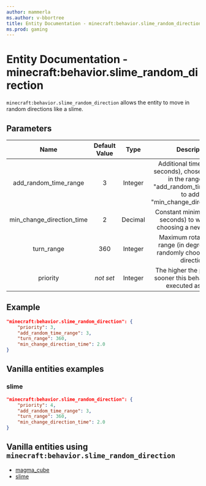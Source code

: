 ```yaml
---
author: mammerla
ms.author: v-bbortree
title: Entity Documentation - minecraft:behavior.slime_random_direction
ms.prod: gaming
---
```


# Entity Documentation - minecraft:behavior.slime_random_direction

`minecraft:behavior.slime_random_direction` allows the entity to move in random directions like a slime.

## Parameters

| Name| Default Value| Type| Description |
|:-----------:|:-----------:|:-----------:|:-----------:|
| add_random_time_range| 3| Integer| Additional time (in whole seconds), chosen randomly in the range of [0, "add_random_time_range"], to add to "min_change_direction_time". |
| min_change_direction_time| 2| Decimal| Constant minimum time (in seconds) to wait before choosing a new direction. |
| turn_range| 360| Integer| Maximum rotation angle range (in degrees) when randomly choosing a new direction. |
|priority|*not set*|Integer|The higher the priority, the sooner this behavior will be executed as a goal.|

## Example

```json
"minecraft:behavior.slime_random_direction": {
    "priority": 3,
    "add_random_time_range": 3,
    "turn_range": 360,
    "min_change_direction_time": 2.0
}
```

## Vanilla entities examples

### slime

```json
"minecraft:behavior.slime_random_direction": {
    "priority": 4,
    "add_random_time_range": 3,
    "turn_range": 360,
    "min_change_direction_time": 2.0
}
```

## Vanilla entities using `minecraft:behavior.slime_random_direction`

- [magma_cube](../../../../Source/VanillaBehaviorPack_Snippets/entities/magma_cube.md)
- [slime](../../../../Source/VanillaBehaviorPack_Snippets/entities/slime.md)
